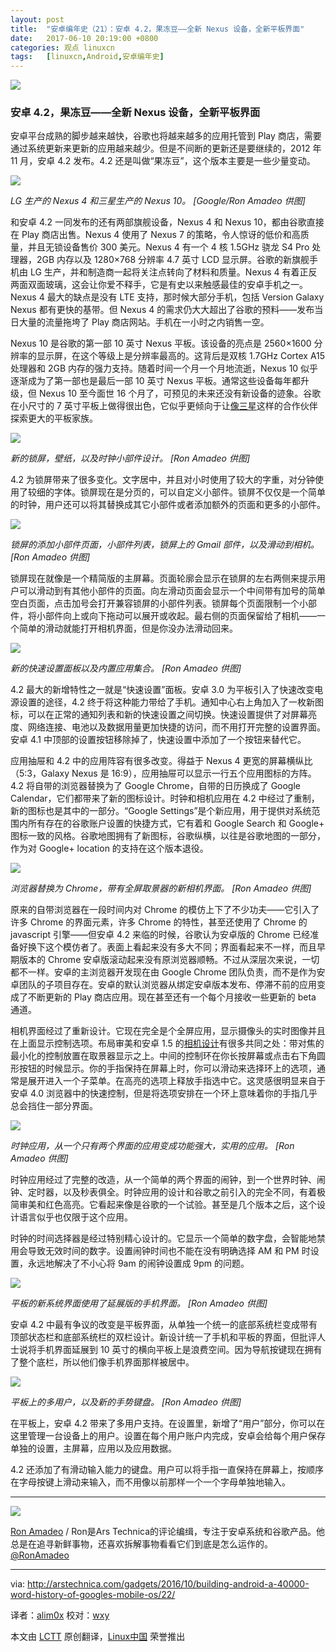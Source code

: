 ```yaml
---
layout: post
title:	"安卓编年史（21）：安卓 4.2，果冻豆——全新 Nexus 设备，全新平板界面"
date:	2017-06-10 20:19:00 +0800 
categories:	观点 linuxcn 
tags:	[linuxcn,Android,安卓编年史]
---
```



![](/Asserts/Images//attachment/album/201706/10/202024st8wqmeozzwuaszj.jpg)


### 安卓 4.2，果冻豆——全新 Nexus 设备，全新平板界面


安卓平台成熟的脚步越来越快，谷歌也将越来越多的应用托管到 Play 商店，需要通过系统更新来更新的应用越来越少。但是不间断的更新还是要继续的，2012 年 11 月，安卓 4.2 发布。4.2 还是叫做“果冻豆”，这个版本主要是一些少量变动。


![](/Asserts/Images//attachment/album/201706/10/201447mshxbrrr77s79aap.jpg)


*LG 生产的 Nexus 4 和三星生产的 Nexus 10。 [Google/Ron Amadeo 供图]*


和安卓 4.2 一同发布的还有两部旗舰设备，Nexus 4 和 Nexus 10，都由谷歌直接在 Play 商店出售。Nexus 4 使用了 Nexus 7 的策略，令人惊讶的低价和高质量，并且无锁设备售价 300 美元。Nexus 4 有一个 4 核 1.5GHz 骁龙 S4 Pro 处理器，2GB 内存以及 1280×768 分辨率 4.7 英寸 LCD 显示屏。谷歌的新旗舰手机由 LG 生产，并和制造商一起将关注点转向了材料和质量。Nexus 4 有着正反两面双面玻璃，这会让你爱不释手，它是有史以来触感最佳的安卓手机之一。Nexus 4 最大的缺点是没有 LTE 支持，那时候大部分手机，包括 Version Galaxy Nexus 都有更快的基带。但 Nexus 4 的需求仍大大超出了谷歌的预料——发布当日大量的流量拖垮了 Play 商店网站。手机在一小时之内销售一空。


Nexus 10 是谷歌的第一部 10 英寸 Nexus 平板。该设备的亮点是 2560×1600 分辨率的显示屏，在这个等级上是分辨率最高的。这背后是双核 1.7GHz Cortex A15 处理器和 2GB 内存的强力支持。随着时间一个月一个月地流逝，Nexus 10 似乎逐渐成为了第一部也是最后一部 10 英寸 Nexus 平板。通常这些设备每年都升级，但 Nexus 10 至今面世 16 个月了，可预见的未来还没有新设备的迹象。谷歌在小尺寸的 7 英寸平板上做得很出色，它似乎更倾向于让[像三星](http://arstechnica.com/gadgets/2014/01/hands-on-with-samsungs-notepro-and-tabpro-new-screen-sizes-and-magazine-ui/)这样的合作伙伴探索更大的平板家族。


![](/Asserts/Images//attachment/album/201706/10/201527ftbytzwvhbb7bu7l.jpg)


*新的锁屏，壁纸，以及时钟小部件设计。 [Ron Amadeo 供图]*


4.2 为锁屏带来了很多变化。文字居中，并且对小时使用了较大的字重，对分钟使用了较细的字体。锁屏现在是分页的，可以自定义小部件。锁屏不仅仅是一个简单的时钟，用户还可以将其替换成其它小部件或者添加额外的页面和更多的小部件。


![](/Asserts/Images//attachment/album/201706/10/201605ry0p0yy67y79y11a.jpg)


*锁屏的添加小部件页面，小部件列表，锁屏上的 Gmail 部件，以及滑动到相机。 [Ron Amadeo 供图]*


锁屏现在就像是一个精简版的主屏幕。页面轮廓会显示在锁屏的左右两侧来提示用户可以滑动到有其他小部件的页面。向左滑动页面会显示一个中间带有加号的简单空白页面，点击加号会打开兼容锁屏的小部件列表。锁屏每个页面限制一个小部件，将小部件向上或向下拖动可以展开或收起。最右侧的页面保留给了相机——一个简单的滑动就能打开相机界面，但是你没办法滑动回来。


![](/Asserts/Images//attachment/album/201706/10/201649rs3lcsij9u39if93.jpg)


*新的快速设置面板以及内置应用集合。 [Ron Amadeo 供图]*


4.2 最大的新增特性之一就是“快速设置”面板。安卓 3.0 为平板引入了快速改变电源设置的途径，4.2 终于将这种能力带给了手机。通知中心右上角加入了一枚新图标，可以在正常的通知列表和新的快速设置之间切换。快速设置提供了对屏幕亮度、网络连接、电池以及数据用量更加快捷的访问，而不用打开完整的设置界面。安卓 4.1 中顶部的设置按钮移除掉了，快速设置中添加了一个按钮来替代它。


应用抽屉和 4.2 中的应用阵容有很多改变。得益于 Nexus 4 更宽的屏幕横纵比（5:3，Galaxy Nexus 是 16:9），应用抽屉可以显示一行五个应用图标的方阵。4.2 将自带的浏览器替换为了 Google Chrome，自带的日历换成了 Google Calendar，它们都带来了新的图标设计。时钟和相机应用在 4.2 中经过了重制，新的图标也是其中的一部分。“Google Settings”是个新应用，用于提供对系统范围内所有存在的谷歌账户设置的快捷方式，它有着和 Google Search 和 Google+ 图标一致的风格。谷歌地图拥有了新图标，谷歌纵横，以往是谷歌地图的一部分，作为对 Google+ location 的支持在这个版本退役。


![](/Asserts/Images//attachment/album/201706/10/201730b86ij3thmm86ijc8.jpg)


*浏览器替换为 Chrome，带有全屏取景器的新相机界面。 [Ron Amadeo 供图]*


原来的自带浏览器在一段时间内对 Chrome 的模仿上下了不少功夫——它引入了许多 Chrome 的界面元素，许多 Chrome 的特性，甚至还使用了 Chrome 的 javascript 引擎——但安卓 4.2 来临的时候，谷歌认为安卓版的 Chrome 已经准备好换下这个模仿者了。表面上看起来没有多大不同；界面看起来不一样，而且早期版本的 Chrome 安卓版滚动起来没有原浏览器顺畅。不过从深层次来说，一切都不一样。安卓的主浏览器开发现在由 Google Chrome 团队负责，而不是作为安卓团队的子项目存在。安卓的默认浏览器从绑定安卓版本发布、停滞不前的应用变成了不断更新的 Play 商店应用。现在甚至还有一个每个月接收一些更新的 beta 通道。


相机界面经过了重新设计。它现在完全是个全屏应用，显示摄像头的实时图像并且在上面显示控制选项。布局审美和安卓 1.5 的[相机设计](http://cdn.arstechnica.net/wp-content/uploads/2013/12/device-2013-12-26-11016071.png)有很多共同之处：带对焦的最小化的控制放置在取景器显示之上。中间的控制环在你长按屏幕或点击右下角圆形按钮的时候显示。你的手指保持在屏幕上时，你可以滑动来选择环上的选项，通常是展开进入一个子菜单。在高亮的选项上释放手指选中它。这灵感很明显来自于安卓 4.0 浏览器中的快速控制，但是将选项安排在一个环上意味着你的手指几乎总会挡住一部分界面。


![](/Asserts/Images//attachment/album/201706/10/201807esf0wr00etf4nfts.jpg)


*时钟应用，从一个只有两个界面的应用变成功能强大，实用的应用。 [Ron Amadeo 供图]*


时钟应用经过了完整的改造，从一个简单的两个界面的闹钟，到一个世界时钟、闹钟、定时器，以及秒表俱全。时钟应用的设计和谷歌之前引入的完全不同，有着极简审美和红色高亮。它看起来像是谷歌的一个试验。甚至是几个版本之后，这个设计语言似乎也仅限于这个应用。


时钟的时间选择器是经过特别精心设计的。它显示一个简单的数字盘，会智能地禁用会导致无效时间的数字。设置闹钟时间也不能在没有明确选择 AM 和 PM 时设置，永远地解决了不小心将 9am 的闹钟设置成 9pm 的问题。


![](/Asserts/Images//attachment/album/201706/10/201840b1lq90cs9ccnqxq9.jpg)


*平板的新系统界面使用了延展版的手机界面。 [Ron Amadeo 供图]*


安卓 4.2 中最有争议的改变是平板界面，从单独一个统一的底部系统栏变成带有顶部状态栏和底部系统栏的双栏设计。新设计统一了手机和平板的界面，但批评人士说将手机界面延展到 10 英寸的横向平板上是浪费空间。因为导航按键现在拥有了整个底栏，所以他们像手机界面那样被居中。


![](/Asserts/Images//attachment/album/201706/10/201923yfldpdz0lludklnl.jpg)


*平板上的多用户，以及新的手势键盘。 [Ron Amadeo 供图]*


在平板上，安卓 4.2 带来了多用户支持。在设置里，新增了“用户”部分，你可以在这里管理一台设备上的用户。设置在每个用户账户内完成，安卓会给每个用户保存单独的设置，主屏幕，应用以及应用数据。


4.2 还添加了有滑动输入能力的键盘。用户可以将手指一直保持在屏幕上，按顺序在字母按键上滑动来输入，而不用像以前那样一个一个字母单独地输入。




---


![](/Asserts/Images//attachment/album/201706/10/201949yme3y88glv3v332v.jpg)


[Ron Amadeo](http://arstechnica.com/author/ronamadeo) / Ron是Ars Technica的评论编缉，专注于安卓系统和谷歌产品。他总是在追寻新鲜事物，还喜欢拆解事物看看它们到底是怎么运作的。[@RonAmadeo](https://twitter.com/RonAmadeo)




---


via: <http://arstechnica.com/gadgets/2016/10/building-android-a-40000-word-history-of-googles-mobile-os/22/>


译者：[alim0x](https://github.com/alim0x) 校对：[wxy](https://github.com/wxy)


本文由 [LCTT](https://github.com/LCTT/TranslateProject) 原创翻译，[Linux中国](http://linux.cn/) 荣誉推出
